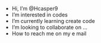 - Hi, I’m @Hcasper9
- I’m interested in codes
- I’m currently learning create code
- I’m looking to collaborate on ...
- How to reach me on my e mail

<!---
Hcasper9/Hcasper9 is a ✨ special ✨ repository because its `README.md` (this file) appears on your GitHub profile.
You can click the Preview link to take a look at your changes.
--->
